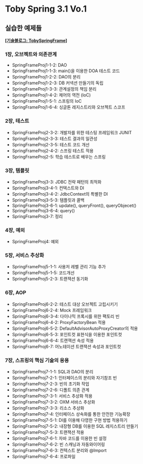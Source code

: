 # Toby Spring 3.1 Vo.1
## 실습한 예제들
[<B>[기술블로그: TobySpringFrame]</B>](https://xn--blank001-rd5a.tistory.com/category/%EC%8A%A4%ED%94%84%EB%A7%81%20%ED%94%84%EB%A0%88%EC%9E%84%EC%9B%8C%ED%81%AC)

### 1장, 오브젝트와 의존관계
- SpringFrameProj1-1-2: DAO
- SpringFrameProj1-1-3: main()을 이용한 DOA 테스트 코드
- SpringFrameProj1-2-2: DAO의 분리
- SpringFrameProj1-2-3: DB 커넥션 만들기의 독립
- SpringFrameProj1-3-3: 관계설정의 책임 분리
- SpringFrameProj1-4-2: 제어의 역전 (IoC)
- SpringFrameProj1-5-1: 스프링의 IoC
- SpringFrameProj1-6-4: 싱글톤 레지스트리와 오브젝트 스코프

### 2장, 테스트
- SpringFrameProj2-3-2: 개발자를 위한 테스팅 프레임워크 JUNIT
- SpringFrameProj2-3-3: 테스트 결과의 일관성
- SpringFrameProj2-3-5: 테스트 코드 개선
- SpringFrameProj2-4-2: 스프링 테스트 적용
- SpringFrameProj2-5: 학습 테스트로 배우는 스프링

### 3장, 템플릿
- SpringFrameProj3-3: JDBC 전략 패턴의 최적화
- SpringFrameProj3-4-1: 컨텍스트와 DI
- SpringFrameProj3-4-2: JdbcContext의 특별한 DI
- SpringFrameProj3-5-3: 템플릿과 콜백
- SpringFrameProj3-6-1: update(), queryFront(), queryObjecet()
- SpringFrameProj3-6-4: query()
- SpringFrameProj3-7: 정리

### 4장, 예외
- SpringFrameProj4: 예외

### 5장, 서비스 추상화
- SpringFrameProj5-1-1: 사용저 레벨 관리 기능 추가
- SpringFrameProj5-1-5: 코드개선
- SpringFrameProj5-2-3: 트랜잭션 동기화

### 6장, AOP
- SpringFrameProj6-2-2: 테스트 대상 오브젝트 고립시키기
- SpringFrameProj6-2-4: Mock 프레임워크
- SpringFrameProj6-3-4: 다이나믹 프록시를 위한 팩토리 빈
- SpringFrameProj6-4-2: ProxyFactoryBean 적용
- SpringFrameProj6-5-2: DefaultAdvisorAutoProxyCreator의 적용
- SpringFrameProj6-5-3: 포인트컷 표현식을 이용한 포인트컷
- SpringFrameProj6-6-4: 트랜잭션 속성 적용
- SpringFrameProj6-7: 어노테이션 트랜잭션 속성과 포인트컷

### 7장, 스프링의 핵심 기술의 응용
- SpringFrameProj7-1-1: SQL과 DAO의 분리
- SpringFrameProj7-2-1: 인터페이스의 분리와 자기참조 빈
- SpringFrameProj7-2-3: 빈의 초기화 작업
- SpringFrameProj7-2-6: 디폴트 의존 관계
- SpringFrameProj7-3-1: 서비스 추상화 적용
- SpringFrameProj7-3-2: OXM 서바스 추상화
- SpringFrameProj7-3-3: 리소스 추상화
- SpringFrameProj7-4: 인터페이스 상속화를 통한 안전한 기능확장
- SpringFrameProj7-5-1: DI를 이용해 다영한 구현 방법 적용하기
- SpringFrameProj7-5-2: 내장형 DB를 이용한 SQL 레지스트리 만들기
- SpringFrameProj7-5-3: 트랜잭션 적용
- SpringFrameProj7-6-1: 자바 코드를 이용한 빈 설정
- SpringFrameProj7-6-2: 빈 스캐닝과 자동와이어링
- SpringFrameProj7-6-3: 컨텍스트 분리와 @Import
- SpringFrameProj7-6-4: 프로파일
